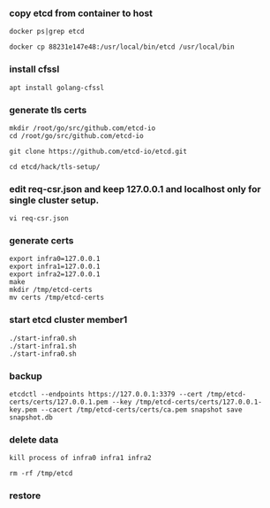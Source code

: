 ### copy etcd from container to host
```
docker ps|grep etcd
```
```
docker cp 88231e147e48:/usr/local/bin/etcd /usr/local/bin
```
### install cfssl
```
apt install golang-cfssl
```
### generate tls certs
```
mkdir /root/go/src/github.com/etcd-io
cd /root/go/src/github.com/etcd-io
```
```
git clone https://github.com/etcd-io/etcd.git
```
```
cd etcd/hack/tls-setup/
```
### edit req-csr.json and keep 127.0.0.1 and localhost only for single cluster setup.
```
vi req-csr.json
```
### generate certs
```
export infra0=127.0.0.1
export infra1=127.0.0.1
export infra2=127.0.0.1
make
mkdir /tmp/etcd-certs
mv certs /tmp/etcd-certs
```
### start etcd cluster member1
```
./start-infra0.sh
./start-infra1.sh
./start-infra0.sh
```
### backup
```
etcdctl --endpoints https://127.0.0.1:3379 --cert /tmp/etcd-certs/certs/127.0.0.1.pem --key /tmp/etcd-certs/certs/127.0.0.1-key.pem --cacert /tmp/etcd-certs/certs/ca.pem snapshot save snapshot.db
```
### delete data
```
kill process of infra0 infra1 infra2
```
```
rm -rf /tmp/etcd
```
### restore

